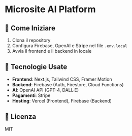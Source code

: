 # Microsite AI Platform

## 🚀 Come Iniziare
1. Clona il repository
2. Configura Firebase, OpenAI e Stripe nel file `.env.local`
3. Avvia il frontend e il backend in locale

## 🔧 Tecnologie Usate
- **Frontend**: Next.js, Tailwind CSS, Framer Motion  
- **Backend**: Firebase (Auth, Firestore, Cloud Functions)  
- **AI**: OpenAI API (GPT-4, DALL·E)  
- **Pagamenti**: Stripe  
- **Hosting**: Vercel (Frontend), Firebase (Backend)  

## 📄 Licenza
MIT
